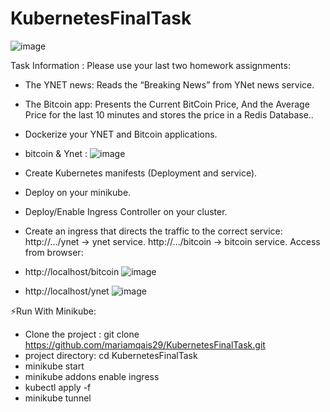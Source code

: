 # KubernetesFinalTask
![image](https://user-images.githubusercontent.com/66691418/205509301-c77e153b-ad1d-4365-98ee-1402a9685019.png)

 Task Information : 
 Please use your last two homework assignments:
- The YNET news: Reads the “Breaking News” from YNet news service.
- The Bitcoin app: Presents the Current BitCoin Price, And the Average Price for the last 10 minutes and stores the price in a Redis Database..
-  Dockerize your YNET and Bitcoin applications.
- bitcoin & Ynet  : ![image](https://user-images.githubusercontent.com/66691418/205509669-59977a23-502f-4da3-90c8-b83f546f2802.png)
-  Create Kubernetes manifests (Deployment and service).
-  Deploy on your minikube.
-  Deploy/Enable Ingress Controller on your cluster.
-  Create an ingress that directs the traffic to the correct service:
http://…/ynet → ynet service.
http://…/bitcoin → bitcoin service.
Access from browser:
 - http://localhost/bitcoin
 ![image](https://user-images.githubusercontent.com/66691418/205510580-34a6f6fe-7368-440b-9d0e-aaf14e6c5cec.png)

 - http://localhost/ynet
 ![image](https://user-images.githubusercontent.com/66691418/205509516-5bd96751-8d56-463d-bed7-7af968d8b129.png)


⚡Run With Minikube:
- Clone the project : git clone https://github.com/mariamqais29/KubernetesFinalTask.git
- project directory: cd KubernetesFinalTask 
- minikube start 
- minikube addons enable ingress 
- kubectl apply -f
- minikube tunnel 
